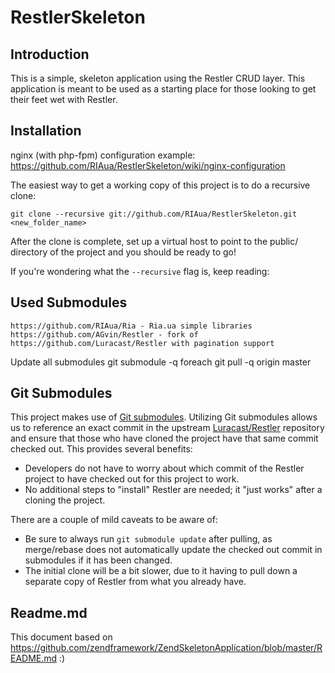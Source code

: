 RestlerSkeleton
=======================

Introduction
------------
This is a simple, skeleton application using the Restler CRUD layer. This application 
is meant to be used as a starting place for those looking to get their feet wet with 
Restler.


Installation
------------
nginx (with php-fpm) configuration example: https://github.com/RIAua/RestlerSkeleton/wiki/nginx-configuration


The easiest way to get a working copy of this project is to do a recursive
clone:

    git clone --recursive git://github.com/RIAua/RestlerSkeleton.git <new_folder_name>

After the clone is complete, set up a virtual host to point to the public/
directory of the project and you should be ready to go!

If you're wondering what the `--recursive` flag is, keep reading:

Used Submodules
--------------

    https://github.com/RIAua/Ria - Ria.ua simple libraries
    https://github.com/AGvin/Restler - fork of https://github.com/Luracast/Restler with pagination support
    
Update all submodules
    git submodule -q foreach git pull -q origin master

Git Submodules
--------------
This project makes use of [Git submodules](http://book.git-scm.com/5_submodules.html).
Utilizing Git submodules allows us to reference an exact commit in the upstream
[Luracast/Restler](https://github.com/Luracast/Restler) repository and ensure
that those who have cloned the project have that same commit checked out. This
provides several benefits:

* Developers do not have to worry about which commit of the Restler project to have
  checked out for this project to work.
* No additional steps to "install" Restler are needed; it "just works"
  after a cloning the project.

There are a couple of mild caveats to be aware of:

* Be sure to always run `git submodule update` after pulling, as merge/rebase
  does not automatically update the checked out commit in submodules if it has
  been changed.
* The initial clone will be a bit slower, due to it having to pull down a
  separate copy of Restler from what you already have.

Readme.md
--------------
This document based on https://github.com/zendframework/ZendSkeletonApplication/blob/master/README.md
:)